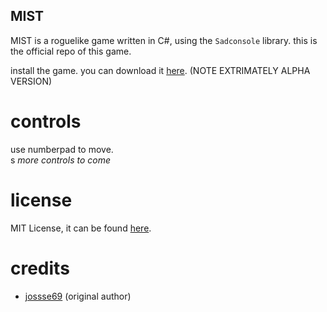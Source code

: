 ## MIST
MIST is a roguelike game written in C#, using the `Sadconsole` library. 
this is the official repo of this game.

install the game. you can download it [here](https://github.com/jossse69/MIST/releases).
(NOTE EXTRIMATELY ALPHA VERSION)

# controls
use numberpad to move. </br>s
*more controls to come*

# license
MIT License, it can be found [here](https://github.com/jossse69/MIST/blob/main/LICENSE).

# credits
* [jossse69](https://github.com/jossse69) (original author)
